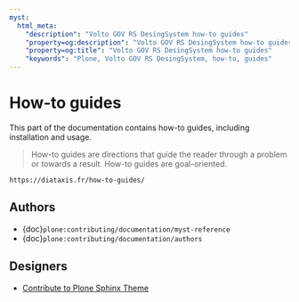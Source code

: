 ```yaml
---
myst:
  html_meta:
    "description": "Volto GOV RS DesingSystem how-to guides"
    "property=og:description": "Volto GOV RS DesingSystem how-to guides"
    "property=og:title": "Volto GOV RS DesingSystem how-to guides"
    "keywords": "Plone, Volto GOV RS DesingSystem, how-to, guides"
---
```


# How-to guides

This part of the documentation contains how-to guides, including installation and usage.

> How-to guides are directions that guide the reader through a problem or towards a result.
> How-to guides are goal-oriented.

```{seealso}
https://diataxis.fr/how-to-guides/
```


## Authors

-   {doc}`plone:contributing/documentation/myst-reference`
-   {doc}`plone:contributing/documentation/authors`


## Designers

-   [Contribute to Plone Sphinx Theme](https://plone-sphinx-theme.readthedocs.io/guides/contribute.html)
